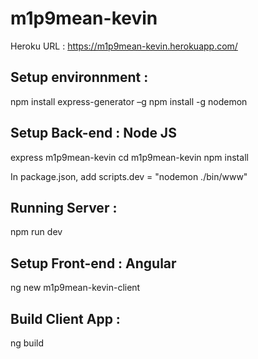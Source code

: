 # m1p9mean-kevin
Heroku URL : https://m1p9mean-kevin.herokuapp.com/

## Setup environnment :
npm install express-generator –g
npm install -g nodemon

## Setup Back-end : Node JS
express m1p9mean-kevin
cd m1p9mean-kevin
npm install

In package.json, add scripts.dev = "nodemon ./bin/www"

## Running Server :
npm run dev

## Setup Front-end : Angular
ng new m1p9mean-kevin-client

## Build Client App :
ng build